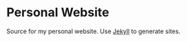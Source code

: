 Personal Website
================

Source for my personal website. Use [Jekyll](https://jekyllrb.com/) to generate sites.

